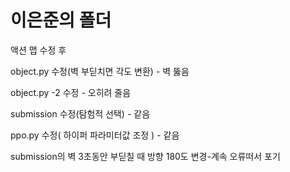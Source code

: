 # 이은준의 폴더

액션 맵 수정 후

object.py 수정(벽 부딛치면 각도 변환) - 벽 뚫음

object.py -2 수정 - 오히려 줄음

submission 수정(탐험적 선택) - 같음

ppo.py 수정( 하이퍼 파라미터값 조정  ) - 같음

submission의 벽 3초동안 부딛칠 때 방향 180도 변경-계속 오류떠서 포기
